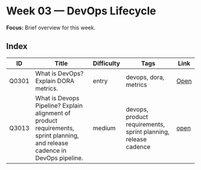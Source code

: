 # Week 03 — DevOps Lifecycle

**Focus:** Brief overview for this week.

## Index
| ID | Title | Difficulty | Tags | Link |
|---|---|---|---|---|
| Q0301 | What is DevOps? Explain DORA metrics. | entry | devops, dora, metrics | [Open](questions/Q0301-what-is-devops-dora-metrics.md) |
| Q3013 | What is Devops Pipeline? Explain alignment of product requirements, sprint planning, and release cadence in DevOps pipeline. | medium | devops, product requirements, sprint planning, release cadence | [open](questions/Q3013-what-is-devops-pipeline-product-requirements-sprint-planning-release-cadence.md) |
